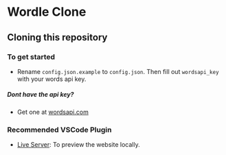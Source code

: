 # Wordle Clone

## Cloning this repository

### To get started

- Rename `config.json.example` to `config.json`. Then fill out `wordsapi_key` with your words api key.

##### Dont have the api key?

- Get one at [wordsapi.com](https://www.wordsapi.com/)

### Recommended VSCode Plugin

- [Live Server](https://marketplace.visualstudio.com/items?itemName=ritwickdey.LiveServer): To preview the website locally.


